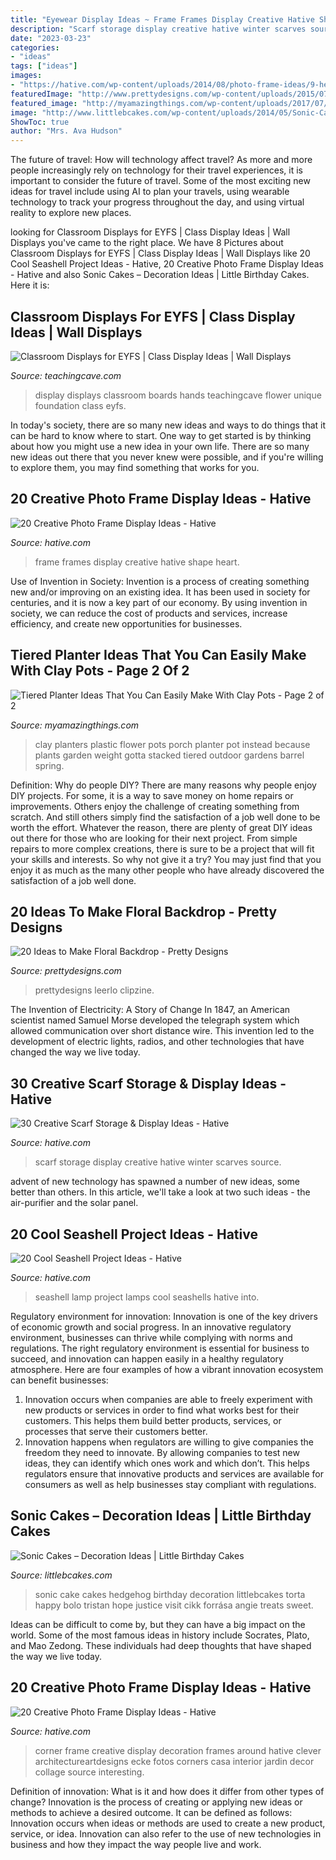 ```yaml
---
title: "Eyewear Display Ideas ~ Frame Frames Display Creative Hative Shape Heart"
description: "Scarf storage display creative hative winter scarves source"
date: "2023-03-23"
categories:
- "ideas"
tags: ["ideas"]
images:
- "https://hative.com/wp-content/uploads/2014/08/photo-frame-ideas/9-heart-shape-photo-frames-on-wall.jpg"
featuredImage: "http://www.prettydesigns.com/wp-content/uploads/2015/07/20-ideas-to-make-floral-backdrop8.jpg"
featured_image: "http://myamazingthings.com/wp-content/uploads/2017/07/clay-pot-ideas-11.jpg"
image: "http://www.littlebcakes.com/wp-content/uploads/2014/05/Sonic-Cakes-768x1024.jpg"
ShowToc: true
author: "Mrs. Ava Hudson"
---
```



The future of travel: How will technology affect travel?
As more and more people increasingly rely on technology for their travel experiences, it is important to consider the future of travel. Some of the most exciting new ideas for travel include using AI to plan your travels, using wearable technology to track your progress throughout the day, and using virtual reality to explore new places.

	

		
looking for Classroom Displays for EYFS | Class Display Ideas | Wall Displays you've came to the right place. We have 8 Pictures about Classroom Displays for EYFS | Class Display Ideas | Wall Displays like 20 Cool Seashell Project Ideas - Hative, 20 Creative Photo Frame Display Ideas - Hative and also Sonic Cakes – Decoration Ideas | Little Birthday Cakes. Here it is:
		
    
## Classroom Displays For EYFS | Class Display Ideas | Wall Displays

<img loading=lazy src="http://www.teachingcave.com/wp-content/uploads/2013/10/display-flower-hands.jpg" onerror="this.onerror=null;this.src='https://tse4.mm.bing.net/th?id=OIP.Q950TOtmcxuNeKsCAD9lsgHaNJ&amp;pid=15.1';" alt="Classroom Displays for EYFS | Class Display Ideas | Wall Displays">

_Source: teachingcave.com_

>display displays classroom boards hands teachingcave flower unique foundation class eyfs. 

	

In today's society, there are so many new ideas and ways to do things that it can be hard to know where to start. One way to get started is by thinking about how you might use a new idea in your own life. There are so many new ideas out there that you never knew were possible, and if you're willing to explore them, you may find something that works for you.

    
## 20 Creative Photo Frame Display Ideas - Hative

<img loading=lazy src="https://hative.com/wp-content/uploads/2014/08/photo-frame-ideas/9-heart-shape-photo-frames-on-wall.jpg" onerror="this.onerror=null;this.src='https://tse3.mm.bing.net/th?id=OIP.sVm0esjJEpLN_7M630sUmAHaLI&amp;pid=15.1';" alt="20 Creative Photo Frame Display Ideas - Hative">

_Source: hative.com_

>frame frames display creative hative shape heart. 

	

Use of Invention in Society:
Invention is a process of creating something new and/or improving on an existing idea. It has been used in society for centuries, and it is now a key part of our economy. By using invention in society, we can reduce the cost of products and services, increase efficiency, and create new opportunities for businesses.

    
## Tiered Planter Ideas That You Can Easily Make With Clay Pots - Page 2 Of 2

<img loading=lazy src="http://myamazingthings.com/wp-content/uploads/2017/07/clay-pot-ideas-11.jpg" onerror="this.onerror=null;this.src='https://tse1.mm.bing.net/th?id=OIP.mqBBXnuIibwI0htc8rbG5AHaK2&amp;pid=15.1';" alt="Tiered Planter Ideas That You Can Easily Make With Clay Pots - Page 2 of 2">

_Source: myamazingthings.com_

>clay planters plastic flower pots porch planter pot instead because plants garden weight gotta stacked tiered outdoor gardens barrel spring. 

	

Definition: Why do people DIY?
There are many reasons why people enjoy DIY projects. For some, it is a way to save money on home repairs or improvements. Others enjoy the challenge of creating something from scratch. And still others simply find the satisfaction of a job well done to be worth the effort.
Whatever the reason, there are plenty of great DIY ideas out there for those who are looking for their next project. From simple repairs to more complex creations, there is sure to be a project that will fit your skills and interests. So why not give it a try? You may just find that you enjoy it as much as the many other people who have already discovered the satisfaction of a job well done.

    
## 20 Ideas To Make Floral Backdrop - Pretty Designs

<img loading=lazy src="http://www.prettydesigns.com/wp-content/uploads/2015/07/20-ideas-to-make-floral-backdrop8.jpg" onerror="this.onerror=null;this.src='https://tse3.mm.bing.net/th?id=OIP.JEzpeY9e4OuUtpWpAP6CpAHaLH&amp;pid=15.1';" alt="20 Ideas to Make Floral Backdrop - Pretty Designs">

_Source: prettydesigns.com_

>prettydesigns leerlo clipzine. 

	

The Invention of Electricity: A Story of Change
In 1847, an American scientist named Samuel Morse developed the telegraph system which allowed communication over short distance wire. This invention led to the development of electric lights, radios, and other technologies that have changed the way we live today.

    
## 30 Creative Scarf Storage &amp; Display Ideas - Hative

<img loading=lazy src="https://hative.com/wp-content/uploads/2015/03/scarf-storage-ideas/4-creative-scarf-storage-and-display-ideas.jpg" onerror="this.onerror=null;this.src='https://tse4.mm.bing.net/th?id=OIP.rnm8gfVyBMAJM-78RhnqxwHaJ4&amp;pid=15.1';" alt="30 Creative Scarf Storage &amp; Display Ideas - Hative">

_Source: hative.com_

>scarf storage display creative hative winter scarves source. 

	

advent of new technology has spawned a number of new ideas, some better than others. In this article, we'll take a look at two such ideas - the air-purifier and the solar panel.

    
## 20 Cool Seashell Project Ideas - Hative

<img loading=lazy src="https://hative.com/wp-content/uploads/2014/12/seashell-project-ideas/13-seashell-lamp.jpg" onerror="this.onerror=null;this.src='https://tse3.mm.bing.net/th?id=OIP.qCJraIMZYB5f4uhH387v3AHaLd&amp;pid=15.1';" alt="20 Cool Seashell Project Ideas - Hative">

_Source: hative.com_

>seashell lamp project lamps cool seashells hative into. 

	

Regulatory environment for innovation:
Innovation is one of the key drivers of economic growth and social progress. In an innovative regulatory environment, businesses can thrive while complying with norms and regulations. The right regulatory environment is essential for business to succeed, and innovation can happen easily in a healthy regulatory atmosphere. Here are four examples of how a vibrant innovation ecosystem can benefit businesses: 
1) Innovation occurs when companies are able to freely experiment with new products or services in order to find what works best for their customers. This helps them build better products, services, or processes that serve their customers better.
2) Innovation happens when regulators are willing to give companies the freedom they need to innovate. By allowing companies to test new ideas, they can identify which ones work and which don’t. This helps regulators ensure that innovative products and services are available for consumers as well as help businesses stay compliant with regulations.

    
## Sonic Cakes – Decoration Ideas | Little Birthday Cakes

<img loading=lazy src="http://www.littlebcakes.com/wp-content/uploads/2014/05/Sonic-Cakes-768x1024.jpg" onerror="this.onerror=null;this.src='https://tse4.mm.bing.net/th?id=OIP.MyqhpkHc9yEPz6Bus1-PPAHaJ4&amp;pid=15.1';" alt="Sonic Cakes – Decoration Ideas | Little Birthday Cakes">

_Source: littlebcakes.com_

>sonic cake cakes hedgehog birthday decoration littlebcakes torta happy bolo tristan hope justice visit cikk forrása angie treats sweet. 

	

Ideas can be difficult to come by, but they can have a big impact on the world. Some of the most famous ideas in history include Socrates, Plato, and Mao Zedong. These individuals had deep thoughts that have shaped the way we live today.

    
## 20 Creative Photo Frame Display Ideas - Hative

<img loading=lazy src="https://hative.com/wp-content/uploads/2014/08/photo-frame-ideas/5-photo-frame-around-corner.jpg" onerror="this.onerror=null;this.src='https://tse1.mm.bing.net/th?id=OIP.r4PggnZlnCafjFdPvt4uuQHaLc&amp;pid=15.1';" alt="20 Creative Photo Frame Display Ideas - Hative">

_Source: hative.com_

>corner frame creative display decoration frames around hative clever architectureartdesigns ecke fotos corners casa interior jardin decor collage source interesting. 

	

Definition of innovation: What is it and how does it differ from other types of change?
Innovation is the process of creating or applying new ideas or methods to achieve a desired outcome. It can be defined as follows: 
Innovation occurs when ideas or methods are used to create a new product, service, or idea. Innovation can also refer to the use of new technologies in business and how they impact the way people live and work.

